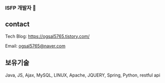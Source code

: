 ### ISFP 개발자 👋

## contact 

Tech Blog: https://ogsal5765.tistory.com/

Email: ogsal5765@naver.com

## 보유기술
Java, JS, Ajax, MySQL, LINUX, Apache, JQUERY, Spring, Python, restful api

